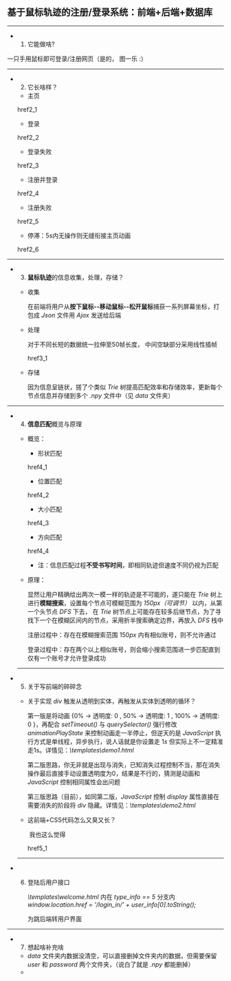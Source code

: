 ## 基于鼠标轨迹的注册/登录系统：前端+后端+数据库

---



- 1. 它能做啥?

一只手用鼠标即可登录/注册网页（是的， 图一乐  :）



---



- 2. 它长啥样？

  -  主页

  href2_1

  - 登录

  href2_2

  - 登录失败

  href2_3

  - 注册并登录

  href2_4

  - 注册失败

  href2_5

  - 停滞：5s内无操作则无缝衔接主页动画

  href2_6



---



- 3. **鼠标轨迹**的信息收集，处理，存储？

  - 收集

    在前端将用户从**按下鼠标--移动鼠标--松开鼠标**捕获一系列屏幕坐标，打包成 *Json* 文件用 *Ajax* 发送给后端

  - 处理

    对于不同长短的数据统一拉伸至50帧长度， 中间空缺部分采用线性插帧

    href3_1

  - 存储

    因为信息呈链状，搓了个类似 *Trie* 树提高匹配效率和存储效率，更新每个节点信息并存储到多个 *.npy* 文件中（见 *data* 文件夹）

    

----



- 4. **信息匹配**概览与原理

  - 概览：

    - 形状匹配

    href4_1

    - 位置匹配

    href4_2

    - 大小匹配

    href4_3

    - 方向匹配

    href4_4

    

    - 注：信息匹配过程**不受书写时间**，即相同轨迹但速度不同仍视为匹配

    

  - 原理：

    

    显然让用户精确绘出两次一模一样的轨迹是不可能的，遂只能在 *Trie* 树上进行**模糊搜索**，设置每个节点可模糊范围为 *150px（可调节）* 以内，从第一个头节点 *DFS* 下去， 在 *Trie* 树节点上可能存在较多后继节点，为了寻找下一个在模糊区间内的节点，采用折半搜索确定边界，再放入 *DFS* 栈中

    注册过程中：存在在模糊搜索范围 150*px* 内有相似账号，则不允许通过
    
    登录过程中：存在两个以上相似账号，则会缩小搜索范围进一步匹配直到仅有一个账号才允许登录成功
    
    

  ---

  

- 5. 关于写前端的碎碎念

  - 关于实现 *div* 触发从透明到实体，再触发从实体到透明的循环？

    第一版是将动画 {0% -> 透明度: 0 , 50% -> 透明度: 1 , 100% -> 透明度: 0 }，再配合 *setTimeout()* 与 *querySelector()* 强行修改 *animationPlayState* 来控制动画走一半停止，但逆天的是 *JavaScript* 执行方式是单线程，异步执行，说人话就是你设置走 1*s* 但实际上不一定精准走1s。详情见：*\templates\demo1.html*

    

    第二版思路，你无非就是出现与消失，已知消失过程控制不当，那在消失操作最后直接手动设置透明度为0，结果是不行的，猜测是动画和 *JavaScript* 控制相同属性会出问题

    

    第三版思路（目前），如同第二版，*JavaScript* 控制 *display* 属性直接在需要消失的阶段将 *div* 隐藏。详情见：*\templates\demo2.html*

    

  - 这前端+CSS代码怎么又臭又长？

    ​	我也这么觉得

    href5_1

     

  ---

  

- 6. 登陆后用户接口

     *\templates\welcome.html* 内在 *type_info == 5* 分支内 *window.location.href = '/login_in/' + user_info[0].toString();* 

     为跳后端转用户界面

     

----



- 7. 想起啥补充啥

  - *data* 文件夹内数据没清空，可以直接删掉文件夹内的数据，但需要保留 *user* 和 *password* 两个文件夹，（说白了就是 *.npy* 都能删掉）
  - 





